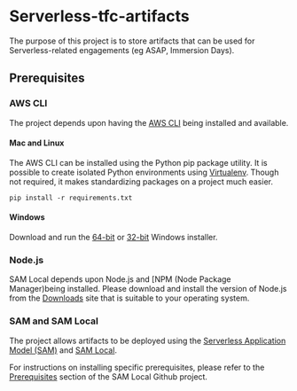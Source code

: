 # Serverless-tfc-artifacts

The purpose of this project is to store artifacts that can be used for Serverless-related engagements (eg ASAP, Immersion Days).

## Prerequisites

### AWS CLI
The project depends upon having the [AWS CLI](https://aws.amazon.com/cli/) being installed and available.  

#### Mac and Linux 

The AWS CLI can be installed using the Python pip package utility.  It is possible to create isolated Python environments using [Virtualenv](https://virtualenv.pypa.io/en/stable/).  Though not required, it makes standardizing packages on a project much easier.

```
pip install -r requirements.txt
```

#### Windows

Download and run the [64-bit](https://s3.amazonaws.com/aws-cli/AWSCLI64.msi) or [32-bit](https://s3.amazonaws.com/aws-cli/AWSCLI32.msi) Windows installer.

### Node.js

SAM Local depends upon Node.js and [NPM (Node Package Manager)being installed.  Please download and install the version of Node.js from the [Downloads](https://nodejs.org/en/download/) site that is suitable to your operating system.

### SAM and SAM Local

The project allows artifacts to be deployed using the [Serverless Application Model (SAM)](https://github.com/awslabs/serverless-application-model) and [SAM Local](https://github.com/awslabs/aws-sam-local).

For instructions on installing specific prerequisites, please refer to the [Prerequisites](https://github.com/awslabs/aws-sam-local#prerequisites) section of the SAM Local Github project.